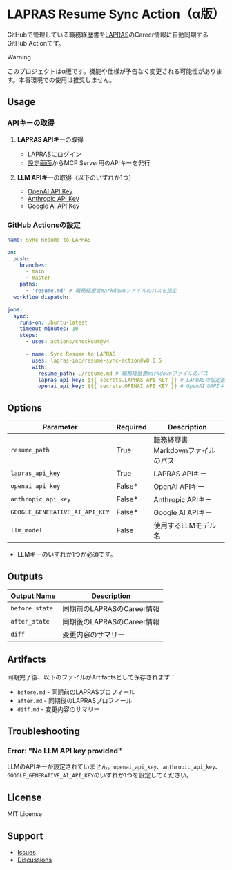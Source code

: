 # LAPRAS Resume Sync Action（α版）

GitHubで管理している職務経歴書を[LAPRAS](https://lapras.com)のCareer情報に自動同期するGitHub Actionです。

> [!WARNING]
> このプロジェクトはα版です。機能や仕様が予告なく変更される可能性があります。本番環境での使用は推奨しません。

## Usage

### APIキーの取得

1. **LAPRAS APIキー**の取得
   - [LAPRAS](https://lapras.com)にログイン
   - [設定画面](https://lapras.com/config/api-key)からMCP Server用のAPIキーを発行

2. **LLM APIキー**の取得（以下のいずれか1つ）
   - [OpenAI API Key](https://platform.openai.com/api-keys)
   - [Anthropic API Key](https://console.anthropic.com/)
   - [Google AI API Key](https://makersuite.google.com/app/apikey)

### GitHub Actionsの設定

```yaml
name: Sync Resume to LAPRAS

on:
  push:
    branches:
      - main
      - master
    paths:
      - 'resume.md' # 職務経歴書markdownファイルのパスを指定
  workflow_dispatch:

jobs:
  sync:
    runs-on: ubuntu-latest
    timeout-minutes: 10
    steps:
      - uses: actions/checkout@v4

      - name: Sync Resume to LAPRAS
        uses: lapras-inc/resume-sync-action@v0.0.5
        with:
          resume_path: ./resume.md # 職務経歴書markdownファイルのパス
          lapras_api_key: ${{ secrets.LAPRAS_API_KEY }} # LAPRASの設定画面で発行したAPIキー
          openai_api_key: ${{ secrets.OPENAI_API_KEY }} # OpenAIのAPIキー（AnthropicやGoogle AIの場合はanthropic_api_keyやGOOGLE_GENERATIVE_AI_API_KEYを使用）
```

## Options

| Parameter | Required | Description |
|---------|------|------|
| `resume_path` | True | 職務経歴書Markdownファイルのパス |
| `lapras_api_key` | True | LAPRAS APIキー |
| `openai_api_key` | False* | OpenAI APIキー |
| `anthropic_api_key` | False* | Anthropic APIキー |
| `GOOGLE_GENERATIVE_AI_API_KEY` | False* | Google AI APIキー |
| `llm_model` | False | 使用するLLMモデル名 |

* LLMキーのいずれか1つが必須です。

## Outputs

| Output Name | Description |
|-------|------|
| `before_state` | 同期前のLAPRASのCareer情報 |
| `after_state` | 同期後のLAPRASのCareer情報 |
| `diff` | 変更内容のサマリー |

## Artifacts

同期完了後、以下のファイルがArtifactsとして保存されます：

- `before.md` - 同期前のLAPRASプロフィール
- `after.md` - 同期後のLAPRASプロフィール
- `diff.md` - 変更内容のサマリー

## Troubleshooting

### Error: "No LLM API key provided"

LLMのAPIキーが設定されていません。`openai_api_key`、`anthropic_api_key`、`GOOGLE_GENERATIVE_AI_API_KEY`のいずれか1つを設定してください。

## License

MIT License

## Support

- [Issues](https://github.com/lapras-inc/resume-sync-action/issues)
- [Discussions](https://github.com/lapras-inc/resume-sync-action/discussions)
